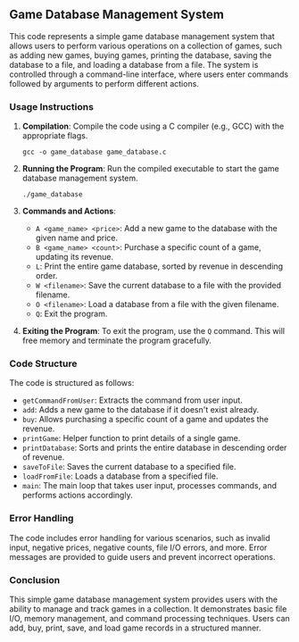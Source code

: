## Game Database Management System

This code represents a simple game database management system that allows users to perform various operations on a collection of games, such as adding new games, buying games, printing the database, saving the database to a file, and loading a database from a file. The system is controlled through a command-line interface, where users enter commands followed by arguments to perform different actions.

### Usage Instructions

1. **Compilation**: Compile the code using a C compiler (e.g., GCC) with the appropriate flags.

   ```shell
   gcc -o game_database game_database.c
   ```

2. **Running the Program**: Run the compiled executable to start the game database management system.

   ```shell
   ./game_database
   ```

3. **Commands and Actions**:

   - `A <game_name> <price>`: Add a new game to the database with the given name and price.
   - `B <game_name> <count>`: Purchase a specific count of a game, updating its revenue.
   - `L`: Print the entire game database, sorted by revenue in descending order.
   - `W <filename>`: Save the current database to a file with the provided filename.
   - `O <filename>`: Load a database from a file with the given filename.
   - `Q`: Exit the program.

4. **Exiting the Program**: To exit the program, use the `Q` command. This will free memory and terminate the program gracefully.

### Code Structure

The code is structured as follows:

- `getCommandFromUser`: Extracts the command from user input.
- `add`: Adds a new game to the database if it doesn't exist already.
- `buy`: Allows purchasing a specific count of a game and updates the revenue.
- `printGame`: Helper function to print details of a single game.
- `printDatabase`: Sorts and prints the entire database in descending order of revenue.
- `saveToFile`: Saves the current database to a specified file.
- `loadFromFile`: Loads a database from a specified file.
- `main`: The main loop that takes user input, processes commands, and performs actions accordingly.

### Error Handling

The code includes error handling for various scenarios, such as invalid input, negative prices, negative counts, file I/O errors, and more. Error messages are provided to guide users and prevent incorrect operations.

### Conclusion

This simple game database management system provides users with the ability to manage and track games in a collection. It demonstrates basic file I/O, memory management, and command processing techniques. Users can add, buy, print, save, and load game records in a structured manner.
